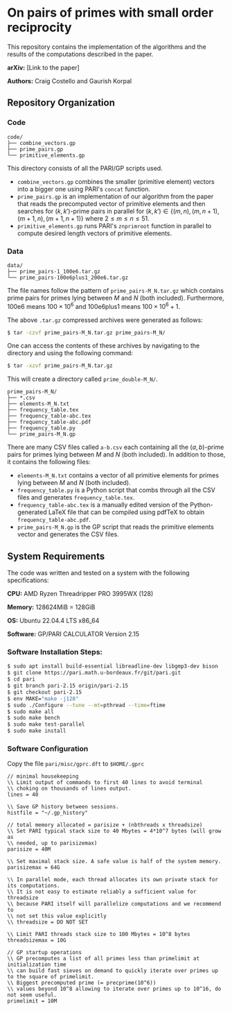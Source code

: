# On pairs of primes with small order reciprocity

This repository contains the implementation of the algorithms and the results of the computations described in the paper.

**arXiv:** [Link to the paper]

**Authors:** Craig Costello and Gaurish Korpal

## Repository Organization

### Code

```
code/
├── combine_vectors.gp
├── prime_pairs.gp
└── primitive_elements.gp
```

This directory consists of all the PARI/GP scripts used. 

- `combine_vectors.gp` combines the smaller (primitive element) vectors into a bigger one using PARI's `concat` function.
- `prime_pairs.gp` is an implementation of our algorithm from the paper that reads the precomputed vector of primitive elements and then searches for $(k,k')$-prime pairs in parallel for $(k,k')\in \{(m,n), (m,n+1), (m+1,n), (m+1,n+1)\}$ where $2 \leq m \leq n \leq 51$. 
- `primitive_elements.gp` runs PARI's `znprimroot` function in parallel to compute desired length vectors of primitive elements.

### Data

```
data/
├── prime_pairs-1_100e6.tar.gz
└── prime_pairs-100e6plus1_200e6.tar.gz
```

The file names follow the pattern of `prime_pairs-M_N.tar.gz` which contains prime pairs for primes lying between $M$ and $N$ (both included). Furthermore, 100e6 means $100 \times 10^6$ and 100e6plus1 means $100 \times 10^6 + 1$. 

The above `.tar.gz` compressed archives were generated as follows:

```bash
$ tar -czvf prime_pairs-M_N.tar.gz prime_pairs-M_N/
```

One can access the contents of these archives by navigating to the directory and using the following command:

```bash
$ tar -xzvf prime_pairs-M_N.tar.gz 
```

This will create a directory called `prime_double-M_N/`. 

```
prime_pairs-M_N/
├── *.csv
├── elements-M_N.txt
├── frequency_table.tex
├── frequency_table-abc.tex
├── frequency_table-abc.pdf
├── frequency_table.py
└── prime_pairs-M_N.gp
```

There are many CSV files called `a-b.csv` each containing all the $(a,b)$-prime pairs for primes lying between $M$ and $N$ (both included). In addition to those, it contains the following files:

- `elements-M_N.txt` contains a vector of all primitive elements for primes lying between $M$ and $N$ (both included).
- `frequency_table.py` is a Python script that combs through all the CSV files and generates `frequency_table.tex`.
- `frequency_table-abc.tex` is a manually edited version of the Python-generated LaTeX file that can be compiled using pdfTeX to obtain `frequency_table-abc.pdf`.
- `prime_pairs-M_N.gp` is the GP script that reads the primitive elements vector and generates the CSV files.

## System Requirements

The code was written and tested on a system with the following specifications:

**CPU:** AMD Ryzen Threadripper PRO 3995WX (128)

**Memory:** 128624MiB = 128GiB

**OS:** Ubuntu 22.04.4 LTS x86_64

**Software:** GP/PARI CALCULATOR Version 2.15

### Software Installation Steps:

```bash
$ sudo apt install build-essential libreadline-dev libgmp3-dev bison 
$ git clone https://pari.math.u-bordeaux.fr/git/pari.git 
$ cd pari
$ git branch pari-2.15 origin/pari-2.15 
$ git checkout pari-2.15 
$ env MAKE="make -j128"
$ sudo ./Configure --tune --mt=pthread --time=ftime
$ sudo make all
$ sudo make bench
$ sudo make test-parallel
$ sudo make install
```

### Software Configuration 

Copy the file `pari/misc/gprc.dft` to `$HOME/.gprc`

```
// minimal housekeeping
\\ Limit output of commands to first 40 lines to avoid terminal 
\\ choking on thousands of lines output.
lines = 40

\\ Save GP history between sessions.
histfile = "~/.gp_history"

// total memory allocated = parisize + (nbthreads x threadsize)
\\ Set PARI typical stack size to 40 Mbytes = 4*10^7 bytes (will grow as
\\ needed, up to parisizemax)
parisize = 40M

\\ Set maximal stack size. A safe value is half of the system memory.
parisizemax = 64G

\\ In parallel mode, each thread allocates its own private stack for its computations.
\\ It is not easy to estimate reliably a sufficient value for threadsize
\\ because PARI itself will parallelize computations and we recommend to 
\\ not set this value explicitly
\\ threadsize = DO NOT SET

\\ Limit PARI threads stack size to 100 Mbytes = 10^8 bytes
threadsizemax = 10G

// GP startup operations
\\ GP precomputes a list of all primes less than primelimit at initialization time
\\ can build fast sieves on demand to quickly iterate over primes up to the square of primelimit.
\\ Biggest precomputed prime (= precprime(10^6))
\\ values beyond 10^8 allowing to iterate over primes up to 10^16, do not seem useful.
primelimit = 10M
```
